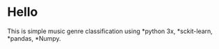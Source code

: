 # Hello

This is simple music genre classification using 
*python 3x,
*sckit-learn,
*pandas,
*Numpy. 
